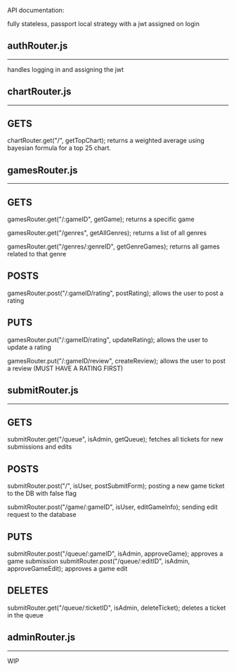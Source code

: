 API documentation:

fully stateless, passport local strategy with a jwt assigned on login

## authRouter.js

---

handles logging in and assigning the jwt

## chartRouter.js

---

## GETS

chartRouter.get("/", getTopChart);
returns a weighted average using bayesian formula for a top 25 chart.

## gamesRouter.js

---

## GETS

gamesRouter.get("/:gameID", getGame);
returns a specific game

gamesRouter.get("/genres", getAllGenres);
returns a list of all genres

gamesRouter.get("/genres/:genreID", getGenreGames);
returns all games related to that genre

## POSTS

gamesRouter.post("/:gameID/rating", postRating);
allows the user to post a rating

## PUTS

gamesRouter.put("/:gameID/rating", updateRating);
allows the user to update a rating

gamesRouter.put("/:gameID/review", createReview);
allows the user to post a review (MUST HAVE A RATING FIRST)

## submitRouter.js

---

## GETS

submitRouter.get("/queue", isAdmin, getQueue);
fetches all tickets for new submissions and edits

## POSTS

submitRouter.post("/", isUser, postSubmitForm);
posting a new game ticket to the DB with false flag

submitRouter.post("/game/:gameID", isUser, editGameInfo);
sending edit request to the database

## PUTS

submitRouter.post("/queue/:gameID", isAdmin, approveGame);
approves a game submission
submitRouter.post("/queue/:editID", isAdmin, approveGameEdit);
approves a game edit

## DELETES

submitRouter.get("/queue/:ticketID", isAdmin, deleteTicket);
deletes a ticket in the queue

## adminRouter.js

---

WIP
